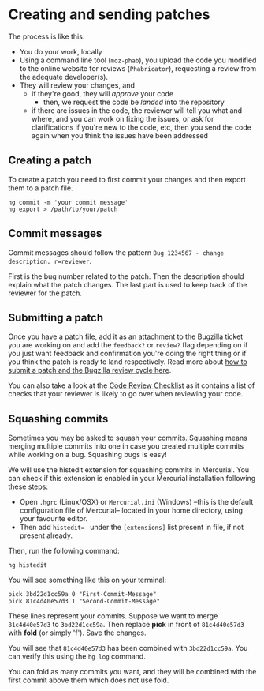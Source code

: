 # Creating and sending patches <!--TODO: (in the future: Making Pull Requests)-->

The process is like this:

* You do your work, locally
* Using a command line tool (`moz-phab`), you upload the code you modified to the online website for reviews (`Phabricator`), requesting a review from the adequate developer(s).
* They will review your changes, and
  * if they're good, they will *approve* your code
     * then, we request the code be *landed* into the repository
  * if there are issues in the code, the reviewer will tell you what and where, and you can work on fixing the issues, or ask for clarifications if you're new to the code, etc, then you send the code again when you think the issues have been addressed

## Creating a patch

To create a patch you need to first commit your changes and then export them to a patch file.

```
hg commit -m 'your commit message'
hg export > /path/to/your/patch
```

## Commit messages

Commit messages should follow the pattern `Bug 1234567 - change description. r=reviewer`.

First is the bug number related to the patch. Then the description should explain what the patch changes. The last part is used to keep track of the reviewer for the patch.

## Submitting a patch

Once you have a patch file, add it as an attachment to the Bugzilla ticket you are working on and add the `feedback?` or `review?` flag depending on if you just want feedback and confirmation you're doing the right thing or if you think the patch is ready to land respectively. Read more about [how to submit a patch and the Bugzilla review cycle here](https://developer.mozilla.org/en-US/docs/Developer_Guide/How_to_Submit_a_Patch).

You can also take a look at the [Code Review Checklist](./code-reviews.md) as it contains a list of checks that your reviewer is likely to go over when reviewing your code.

## Squashing commits

Sometimes you may be asked to squash your commits. Squashing means merging multiple commits into one in case you created multiple commits while working on a bug. Squashing bugs is easy!

We will use the histedit extension for squashing commits in Mercurial. You can check if this extension is enabled in your Mercurial installation following these steps:

* Open `.hgrc` (Linux/OSX) or `Mercurial.ini` (Windows) –this is the default configuration file of Mercurial– located in your home directory, using your favourite editor.
* Then add `histedit= ` under the `[extensions]` list present in file, if not present already.

Then, run the following command:

`hg histedit`

You will see something like this on your terminal:

```
pick 3bd22d1cc59a 0 "First-Commit-Message"
pick 81c4d40e57d3 1 "Second-Commit-Message"
```

These lines represent your commits. Suppose we want to merge `81c4d40e57d3` to `3bd22d1cc59a`. Then replace **pick** in front of `81c4d40e57d3` with **fold** (or simply 'f'). Save the changes.

You will see that `81c4d40e57d3` has been combined with `3bd22d1cc59a`. You can verify this using the `hg log` command.

You can fold as many commits you want, and they will be combined with the first commit above them which does not use fold.
